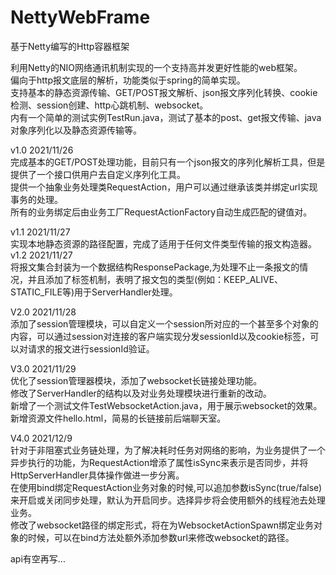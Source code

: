 # NettyWebFrame
基于Netty编写的Http容器框架

利用Netty的NIO网络通讯机制实现的一个支持高并发更好性能的web框架。  
偏向于http报文底层的解析，功能类似于spring的简单实现。  
支持基本的静态资源传输、GET/POST报文解析、json报文序列化转换、cookie检测、session创建、http心跳机制、websocket。  
内有一个简单的测试实例TestRun.java，测试了基本的post、get报文传输、java对象序列化以及静态资源传输等。  

v1.0 2021/11/26  
完成基本的GET/POST处理功能，目前只有一个json报文的序列化解析工具，但是提供了一个接口供用户去自定义序列化工具。  
提供一个抽象业务处理类RequestAction，用户可以通过继承该类并绑定url实现事务的处理。  
所有的业务绑定后由业务工厂RequestActionFactory自动生成匹配的键值对。  

v1.1 2021/11/27  
实现本地静态资源的路径配置，完成了适用于任何文件类型传输的报文构造器。  
v1.2 2021/11/27  
将报文集合封装为一个数据结构ResponsePackage,为处理不止一条报文的情况，并且添加了标签机制，表明了报文包的类型(例如：KEEP_ALIVE、STATIC_FILE等)用于ServerHandler处理。  

V2.0 2021/11/28   
添加了session管理模块，可以自定义一个session所对应的一个甚至多个对象的内容，可以通过session对连接的客户端实现分发sessionId以及cookie标签，可以对请求的报文进行sessionId验证。  

V3.0 2021/11/29  
优化了session管理器模块，添加了websocket长链接处理功能。  
修改了ServerHandler的结构以及对业务处理模块进行重新的改动。  
新增了一个测试文件TestWebsocketAction.java，用于展示websocket的效果。  
新增资源文件hello.html，简易的长链接前后端聊天室。  

V4.0 2021/12/9  
针对于非阻塞式业务链处理，为了解决耗时任务对网络的影响，为业务提供了一个异步执行的功能，为RequestAction增添了属性isSync来表示是否同步，并将HttpServerHandler具体操作做进一步分离。  
在使用bind绑定RequestAction业务对象的时候,可以追加参数isSync(true/false)来开启或关闭同步处理，默认为开启同步。选择异步将会使用额外的线程池去处理业务。  
修改了websocket路径的绑定形式，将在为WebsocketActionSpawn绑定业务对象的时候，可以在bind方法处额外添加参数url来修改websocket的路径。  

api有空再写...  
